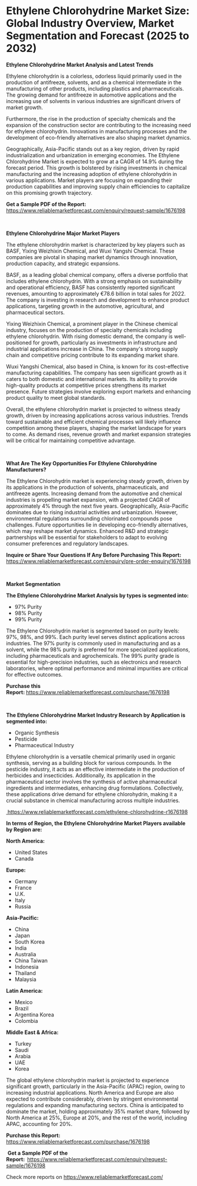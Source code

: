 <p><h1>Ethylene Chlorohydrine Market Size: Global Industry Overview, Market Segmentation and Forecast (2025 to 2032)</h1></p><p><strong>Ethylene Chlorohydrine Market Analysis and Latest Trends</strong></p>
<p><p>Ethylene chlorohydrin is a colorless, odorless liquid primarily used in the production of antifreeze, solvents, and as a chemical intermediate in the manufacturing of other products, including plastics and pharmaceuticals. The growing demand for antifreeze in automotive applications and the increasing use of solvents in various industries are significant drivers of market growth. </p><p>Furthermore, the rise in the production of specialty chemicals and the expansion of the construction sector are contributing to the increasing need for ethylene chlorohydrin. Innovations in manufacturing processes and the development of eco-friendly alternatives are also shaping market dynamics. </p><p>Geographically, Asia-Pacific stands out as a key region, driven by rapid industrialization and urbanization in emerging economies. The Ethylene Chlorohydrine Market is expected to grow at a CAGR of 14.9% during the forecast period. This growth is bolstered by rising investments in chemical manufacturing and the increasing adoption of ethylene chlorohydrin in various applications. Market players are focusing on expanding their production capabilities and improving supply chain efficiencies to capitalize on this promising growth trajectory.</p></p>
<p><strong>Get a Sample PDF of the Report:&nbsp;</strong> <a href="https://www.reliablemarketforecast.com/enquiry/request-sample/1676198?utm_campaign=2932&utm_medium=2&utm_source=Github&utm_content=ia&utm_term=01042025&utm_id=ethylene-chlorohydrine">https://www.reliablemarketforecast.com/enquiry/request-sample/1676198</a></p>
<p>&nbsp;</p>
<p><strong>Ethylene Chlorohydrine Major Market Players</strong></p>
<p><p>The ethylene chlorohydrin market is characterized by key players such as BASF, Yixing Weizhixin Chemical, and Wuxi Yangshi Chemical. These companies are pivotal in shaping market dynamics through innovation, production capacity, and strategic expansions.</p><p>BASF, as a leading global chemical company, offers a diverse portfolio that includes ethylene chlorohydrin. With a strong emphasis on sustainability and operational efficiency, BASF has consistently reported significant revenues, amounting to approximately €78.6 billion in total sales for 2022. The company is investing in research and development to enhance product applications, targeting growth in the automotive, agricultural, and pharmaceutical sectors.</p><p>Yixing Weizhixin Chemical, a prominent player in the Chinese chemical industry, focuses on the production of specialty chemicals including ethylene chlorohydrin. With rising domestic demand, the company is well-positioned for growth, particularly as investments in infrastructure and industrial applications increase in China. The company's strong supply chain and competitive pricing contribute to its expanding market share.</p><p>Wuxi Yangshi Chemical, also based in China, is known for its cost-effective manufacturing capabilities. The company has seen significant growth as it caters to both domestic and international markets. Its ability to provide high-quality products at competitive prices strengthens its market presence. Future strategies involve exploring export markets and enhancing product quality to meet global standards.</p><p>Overall, the ethylene chlorohydrin market is projected to witness steady growth, driven by increasing applications across various industries. Trends toward sustainable and efficient chemical processes will likely influence competition among these players, shaping the market landscape for years to come. As demand rises, revenue growth and market expansion strategies will be critical for maintaining competitive advantage.</p></p>
<p>&nbsp;</p>
<p><strong>What Are The Key Opportunities For Ethylene Chlorohydrine Manufacturers?</strong></p>
<p><p>The Ethylene Chlorohydrin market is experiencing steady growth, driven by its applications in the production of solvents, pharmaceuticals, and antifreeze agents. Increasing demand from the automotive and chemical industries is propelling market expansion, with a projected CAGR of approximately 4% through the next five years. Geographically, Asia-Pacific dominates due to rising industrial activities and urbanization. However, environmental regulations surrounding chlorinated compounds pose challenges. Future opportunities lie in developing eco-friendly alternatives, which may reshape market dynamics. Enhanced R&D and strategic partnerships will be essential for stakeholders to adapt to evolving consumer preferences and regulatory landscapes.</p></p>
<p><strong>Inquire or Share Your Questions If Any Before Purchasing This Report:</strong> <a href="https://www.reliablemarketforecast.com/enquiry/pre-order-enquiry/1676198?utm_campaign=2932&utm_medium=2&utm_source=Github&utm_content=ia&utm_term=01042025&utm_id=ethylene-chlorohydrine">https://www.reliablemarketforecast.com/enquiry/pre-order-enquiry/1676198</a></p>
<p>&nbsp;</p>
<p><strong>Market Segmentation</strong></p>
<p><strong>The Ethylene Chlorohydrine Market Analysis by types is segmented into:</strong></p>
<p><ul><li>97% Purity</li><li>98% Purity</li><li>99% Purity</li></ul></p>
<p><p>The Ethylene Chlorohydrin market is segmented based on purity levels: 97%, 98%, and 99%. Each purity level serves distinct applications across industries. The 97% purity is commonly used in manufacturing and as a solvent, while the 98% purity is preferred for more specialized applications, including pharmaceuticals and agrochemicals. The 99% purity grade is essential for high-precision industries, such as electronics and research laboratories, where optimal performance and minimal impurities are critical for effective outcomes.</p></p>
<p><strong>Purchase this Report:&nbsp;</strong><a href="https://www.reliablemarketforecast.com/purchase/1676198?utm_campaign=2932&utm_medium=2&utm_source=Github&utm_content=ia&utm_term=01042025&utm_id=ethylene-chlorohydrine">https://www.reliablemarketforecast.com/purchase/1676198</a></p>
<p>&nbsp;</p>
<p><strong>The Ethylene Chlorohydrine Market Industry Research by Application is segmented into:</strong></p>
<p><ul><li>Organic Synthesis</li><li>Pesticide</li><li>Pharmaceutical Industry</li></ul></p>
<p><p>Ethylene chlorohydrin is a versatile chemical primarily used in organic synthesis, serving as a building block for various compounds. In the pesticide industry, it acts as an effective intermediate in the production of herbicides and insecticides. Additionally, its application in the pharmaceutical sector involves the synthesis of active pharmaceutical ingredients and intermediates, enhancing drug formulations. Collectively, these applications drive demand for ethylene chlorohydrin, making it a crucial substance in chemical manufacturing across multiple industries.</p></p>
<p><a href="https://www.reliablemarketforecast.com/ethylene-chlorohydrine-r1676198?utm_campaign=2932&utm_medium=2&utm_source=Github&utm_content=ia&utm_term=01042025&utm_id=ethylene-chlorohydrine">&nbsp;https://www.reliablemarketforecast.com/ethylene-chlorohydrine-r1676198</a></p>
<p><strong>In terms of Region, the Ethylene Chlorohydrine Market Players available by Region are:</strong></p>
<p>
    <p> <strong> North America: </strong>
        <ul>
            <li>United States</li>
            <li>Canada</li>
        </ul>
        </p> 
    <p> <strong> Europe: </strong>
        <ul>
            <li>Germany</li>
            <li>France</li>
            <li>U.K.</li>
            <li>Italy</li>
            <li>Russia</li>
        </ul>
        </p> 
    <p> <strong> Asia-Pacific: </strong>
        <ul>
            <li>China</li>
            <li>Japan</li>
            <li>South Korea</li>
            <li>India</li>
            <li>Australia</li>
            <li>China Taiwan</li>
            <li>Indonesia</li>
            <li>Thailand</li>
            <li>Malaysia</li>
        </ul>
        </p> 
    <p> <strong> Latin America: </strong>
        <ul>
            <li>Mexico</li>
            <li>Brazil</li>
            <li>Argentina Korea</li>
            <li>Colombia</li>
        </ul>
        </p> 
    <p> <strong> Middle East & Africa: </strong>
        <ul>
            <li>Turkey</li>
            <li>Saudi</li>
            <li>Arabia</li>
            <li>UAE</li>
            <li>Korea</li>
        </ul>
    </p>
    </p>
<p><p>The global ethylene chlorohydrin market is projected to experience significant growth, particularly in the Asia-Pacific (APAC) region, owing to increasing industrial applications. North America and Europe are also expected to contribute considerably, driven by stringent environmental regulations and expanding manufacturing sectors. China is anticipated to dominate the market, holding approximately 35% market share, followed by North America at 25%, Europe at 20%, and the rest of the world, including APAC, accounting for 20%.</p></p>
<p><strong>Purchase this Report: </strong><a href="https://www.reliablemarketforecast.com/purchase/1676198?utm_campaign=2932&utm_medium=2&utm_source=Github&utm_content=ia&utm_term=01042025&utm_id=ethylene-chlorohydrine">https://www.reliablemarketforecast.com/purchase/1676198</a></p>
<p>&nbsp;<strong>Get a Sample PDF of the Report:&nbsp;&nbsp;</strong><a href="https://www.reliablemarketforecast.com/enquiry/request-sample/1676198?utm_campaign=2932&utm_medium=2&utm_source=Github&utm_content=ia&utm_term=01042025&utm_id=ethylene-chlorohydrine">https://www.reliablemarketforecast.com/enquiry/request-sample/1676198</a></p>
<p><strong></strong></p>
<p>Check more reports on <a href="https://www.reliablemarketforecast.com/?utm_campaign=2932&utm_medium=2&utm_source=Github&utm_content=ia&utm_term=01042025&utm_id=ethylene-chlorohydrine">https://www.reliablemarketforecast.com/</a></p>
